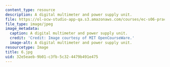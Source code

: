 ```yaml
---
content_type: resource
description: A digital multimeter and power supply unit.
file: https://ol-ocw-studio-app-qa.s3.amazonaws.com/courses/ec-s06-practical-electronics-fall-2004/32e5eaeb9b01c3fb5c324479b491e475_6.jpg
file_type: image/jpeg
image_metadata:
  caption: A digital multimeter and power supply unit.
  credit: 'Credit: Image courtesy of MIT OpenCourseWare.'
  image-alt: A digital multimeter and power supply unit.
resourcetype: Image
title: 6.jpg
uid: 32e5eaeb-9b01-c3fb-5c32-4479b491e475
---
```


